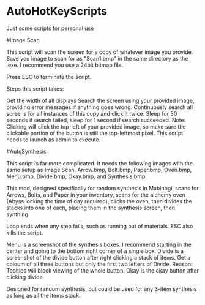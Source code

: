 # AutoHotKeyScripts
Just some scripts for personal use

#Image Scan

This script will scan the screen for a copy of whatever image you provide. Save you image to scan for as "Scan1.bmp" in the same directory as the .exe. I recommend you use a 24bit bitmap file.

Press ESC to terminate the script.

Steps this script takes:

Get the width of all displays
Search the screen using your provided image, providing error messages if anything goes wrong.
Continuously search all screens for all instances of this copy and click it twice.
Sleep for 30 seconds if search failed, sleep for 1 second if search succeeded.
Note: Clicking will click the top-left of your provided image, so make sure the clickable portion of the button is still the top-leftmost pixel. This script needs to launch as admin to execute.

#AutoSynthesis

This script is far more complicated. It needs the following images with the same setup as Image Scan.
Arrow.bmp, Bolt.bmp, Paper.bmp, Oven.bmp, Menu.bmp, Divide.bmp, Okay.bmp, and Synthesis.bmp

This mod, designed specifically for random synthesis in Mabinogi, scans for Arrows, Bolts, and Paper in your inventory, scans for the alchemy oven (Abyss locking the time of day required), clicks the oven, then divides the stacks into one of each, placing them in the synthesis screen, then synthing.

Loop ends when any step fails, such as running out of materials. ESC also kills the script.

Menu is a screenshot of the synthesis boxes. I recommend starting in the center and going to the bottom right corner of a single box.
Divide is a screenshot of the divide button after right clicking a stack of items. Get a coloum of all three buttons but only the first two letters of Divide. Reason: Tooltips will block viewing of the whole button.
Okay is the okay button after clicking divide

Designed for random synthesis, but could be used for any 3-item synthesis as long as all the items stack.
